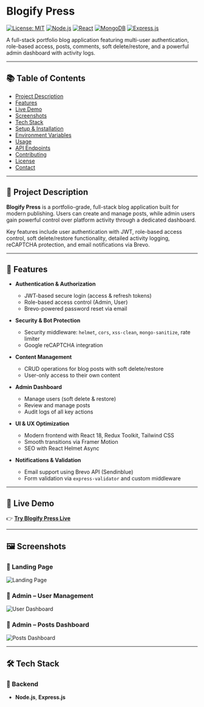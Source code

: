 # Blogify Press

[![License: MIT](https://img.shields.io/badge/License-MIT-yellow.svg)](https://opensource.org/licenses/MIT)
[![Node.js](https://img.shields.io/badge/Node.js-18%2B-green?logo=node.js)](https://nodejs.org/)
[![React](https://img.shields.io/badge/React-18%2B-blue?logo=react)](https://react.dev/)
[![MongoDB](https://img.shields.io/badge/MongoDB-4.x%2B-green?logo=mongodb)](https://www.mongodb.com/)
[![Express.js](https://img.shields.io/badge/Express.js-4.x%2B-blue?logo=express)](https://expressjs.com/)

A full-stack portfolio blog application featuring multi-user authentication, role-based access, posts, comments, soft delete/restore, and a powerful admin dashboard with activity logs.

---

## 📚 Table of Contents

- [Project Description](#project-description)
- [Features](#features)
- [Live Demo](#live-demo)
- [Screenshots](#screenshots)
- [Tech Stack](#tech-stack)
- [Setup & Installation](#setup--installation)
- [Environment Variables](#environment-variables)
- [Usage](#usage)
- [API Endpoints](#api-endpoints)
- [Contributing](#contributing)
- [License](#license)
- [Contact](#contact)

---

## 📖 Project Description

**Blogify Press** is a portfolio-grade, full-stack blog application built for modern publishing. Users can create and manage posts, while admin users gain powerful control over platform activity through a dedicated dashboard.

Key features include user authentication with JWT, role-based access control, soft delete/restore functionality, detailed activity logging, reCAPTCHA protection, and email notifications via Brevo.

---

## 🚀 Features

- **Authentication & Authorization**
  - JWT-based secure login (access & refresh tokens)
  - Role-based access control (Admin, User)
  - Brevo-powered password reset via email

- **Security & Bot Protection**
  - Security middleware: `helmet`, `cors`, `xss-clean`, `mongo-sanitize`, rate limiter
  - Google reCAPTCHA integration

- **Content Management**
  - CRUD operations for blog posts with soft delete/restore
  - User-only access to their own content

- **Admin Dashboard**
  - Manage users (soft delete & restore)
  - Review and manage posts
  - Audit logs of all key actions

- **UI & UX Optimization**
  - Modern frontend with React 18, Redux Toolkit, Tailwind CSS
  - Smooth transitions via Framer Motion
  - SEO with React Helmet Async

- **Notifications & Validation**
  - Email support using Brevo API (Sendinblue)
  - Form validation via `express-validator` and custom middleware

---

## 🔗 Live Demo

👉 [**Try Blogify Press Live**](https://blogify-press.netlify.app/)

---

## 🖼️ Screenshots

### 🔹 Landing Page  
![Landing Page](https://github.com/user-attachments/assets/00f1ad90-533f-43db-a492-0c279b4ba661)

### 🔹 Admin – User Management  
![User Dashboard](https://github.com/user-attachments/assets/fbffc0e7-d44f-409a-88ba-6ee272c277dd)

### 🔹 Admin – Posts Dashboard  
![Posts Dashboard](https://github.com/user-attachments/assets/b9dd6738-94be-4cda-b32b-da00a2026fdd)

---

## 🛠️ Tech Stack

### 🔧 Backend

- **Node.js**, **Express.js**


